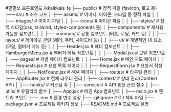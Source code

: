 #깔깔쓰 프론트엔드
/kkalkkals_fe
  ├── public/                # 정적 파일 (favicon, 로고 등)
  ├── src/                   # 소스 코드
  │   ├── assets/            # 이미지, 아이콘, 스타일 등 정적 파일
  │   │   ├── images/        # 이미지 파일
  │   │   ├── icons/         # 아이콘 파일
  │   │   ├── styles/        # 전역 스타일(css, tailwind, styled-components 등)
  │   ├── components/        # 재사용 가능한 컴포넌트
  │   │   ├── common/        # 공통 컴포넌트 (버튼, 로딩, 카드 등)
  │   │   ├── layout/        # 레이아웃 관련 (헤더, 푸터, 사이드바 등)
  │   │   ├── ui/            # 개별적인 UI 요소 (모달, 햄버거 메뉴 등)
  │   │   ├── Header.jsx     # 헤더 컴포넌트
  │   │   ├── HamburgerMenu.jsx  # 햄버거 메뉴 컴포넌트
  │   │   ├── Modal.jsx      # 모달 컴포넌트
  │   ├── pages/             # 개별 페이지 컴포넌트
  │   │   ├── Home.jsx       # 메인 지도 페이지
  │   │   ├── Requests.jsx   # 요청 목록 페이지
  │   │   ├── RequestForm.jsx  # 요청서 작성 페이지
  │   │   ├── NotFound.jsx   # 404 페이지
  │   ├── routes/            # 라우팅 관리
  │   │   ├── AppRouter.jsx  # 전체 라우터 관리
  │   ├── context/           # 상태 관리(Context API)
  │   ├── hooks/             # 커스텀 훅
  │   ├── services/          # API 통신 관련 함수
  │   ├── utils/             # 유틸리티 함수
  │   ├── App.jsx            # 메인 App 컴포넌트
  │   ├── main.jsx           # 엔트리 포인트
  ├── .env                   # 환경 변수 설정
  ├── .gitignore             # Git 제외 파일
  ├── package.json           # 프로젝트 패키지 정보
  ├── README.md              # 프로젝트 설명
